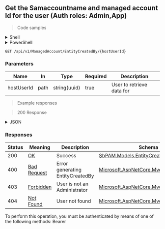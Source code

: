 
## Get the Samaccountname and managed account Id for the user (Auth roles: Admin,App)

<a id="opIdGetEntityCreatedByAsync"></a>

> Code samples

<details><summary>Shell</summary>


```shell
# You can also use wget
curl -X GET /api/v1/ManagedAccount/EntityCreatedBy/{hostUserId} \
  -H 'Accept: application/json' \
  -H 'Authorization: Bearer TOKEN'

```


</details>

<details><summary>PowerShell</summary>


```powershell
# PowerShell example

$NPSUrl = "https://localhost:6500"

$Login = @{
    Login = "User"
    Password = "Password"
}
# Cookie container for multi-factor authentication
$WebSession = New-Object Microsoft.PowerShell.Commands.WebRequestSession
$Token = Invoke-RestMethod -Uri "$($NPSUrl)/signinBody" -Method POST -Body (ConvertTo-Json $Login) -WebSession $WebSession -ContentType "application/json"
$Token = Invoke-RestMethod -Uri "$($NPSUrl)/signin2fa" -Method Post -Body $MfaCode -Headers @{Authorization = "Bearer $Token"} -WebSession $WebSession -ContentType "application/json"

$Headers = @{
    Authorization = "Bearer $Token"
}
Invoke-RestMethod -Method GET -Uri "$($NPSUrl)/api/v1/ManagedAccount/EntityCreatedBy/{hostUserId}" -Headers $Headers -ContentType "application/json"
```


</details>

`GET /api/v1/ManagedAccount/EntityCreatedBy/{hostUserId}`

<h3 id="get-the-samaccountname-and-managed-account-id-for-the-user-(auth-roles:-admin,app)-parameters">Parameters</h3>

|Name|In|Type|Required|Description|
|---|---|---|---|---|
|hostUserId|path|string(uuid)|true|User to retrieve data for|

> Example responses

> 200 Response

<details><summary>JSON</summary>


```json
{
  "samaccountname": "string",
  "hostUserId": "f49f66da-8e90-4a2e-90ba-36f4d97bfbe9",
  "managedAccountId": "98c25b84-2c06-4fcd-94c7-306443f45a3d"
}
```


</details>

<h3 id="get-the-samaccountname-and-managed-account-id-for-the-user-(auth-roles:-admin,app)-responses">Responses</h3>

|Status|Meaning|Description|Schema|
|---|---|---|---|
|200|[OK](https://tools.ietf.org/html/rfc7231#section-6.3.1)|Success|[SbPAM.Models.EntityCreatedBy](../Models/sbpam.models.entitycreatedby.md)|
|400|[Bad Request](https://tools.ietf.org/html/rfc7231#section-6.5.1)|Error generating EntityCreatedBy|[Microsoft.AspNetCore.Mvc.ProblemDetails](../Models/microsoft.aspnetcore.mvc.problemdetails.md)|
|403|[Forbidden](https://tools.ietf.org/html/rfc7231#section-6.5.3)|User is not an Administrator|[Microsoft.AspNetCore.Mvc.ProblemDetails](../Models/microsoft.aspnetcore.mvc.problemdetails.md)|
|404|[Not Found](https://tools.ietf.org/html/rfc7231#section-6.5.4)|User not found|[Microsoft.AspNetCore.Mvc.ProblemDetails](../Models/microsoft.aspnetcore.mvc.problemdetails.md)|

<aside class="warning">
To perform this operation, you must be authenticated by means of one of the following methods:
Bearer
</aside>


